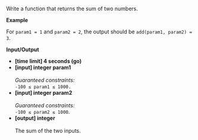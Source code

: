 Write a function that returns the sum of two numbers.

__Example__

For `param1 = 1` and `param2 = 2`, the output should be 
`add(param1, param2) = 3`.

__Input/Output__
* __[time limit] 4 seconds (go)__
* __[input] integer param1__<br/><br/>_Guaranteed constraints:_<br/>`-100 ≤ param1 ≤ 1000.`
* __[input] integer param2__<br/><br/>_Guaranteed constraints:_<br/>`-100 ≤ param2 ≤ 1000`.
* __[output] integer__<br/><br/>The sum of the two inputs.
